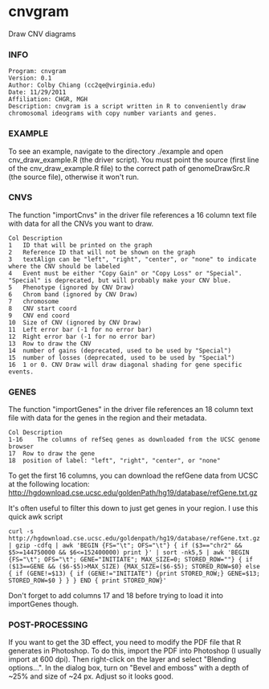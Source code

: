 cnvgram
=======

Draw CNV diagrams

### INFO ###
```
Program: cnvgram
Version: 0.1
Author: Colby Chiang (cc2qe@virginia.edu)
Date: 11/29/2011
Affiliation: CHGR, MGH
Description: cnvgram is a script written in R to conveniently draw chromosomal ideograms with copy number variants and genes.
```

### EXAMPLE ###

To see an example, navigate to the directory ./example and open cnv_draw_example.R (the driver script). You must point the source (first line of the cnv_draw_example.R file) to the correct path of genomeDrawSrc.R (the source file), otherwise it won't run.

### CNVS ###

The function "importCnvs" in the driver file references a 16 column text file with data for all the CNVs you want to draw.

```
Col	Description
1	ID that will be printed on the graph
2 	Reference ID that will not be shown on the graph
3	textAlign can be "left", "right", "center", or "none" to indicate where the CNV should be labeled
4	Event must be either "Copy Gain" or "Copy Loss" or "Special". "Special" is deprecated, but will probably make your CNV blue.
5	Phenotype (ignored by CNV Draw)
6	Chrom band (ignored by CNV Draw)
7 	chromosome
8	CNV start coord
9	CNV end coord
10	Size of CNV (ignored by CNV Draw)
11	Left error bar (-1 for no error bar)
12	Right error bar (-1 for no error bar)
13	Row to draw the CNV
14	number of gains (deprecated, used to be used by "Special")
15	number of losses (deprecated, used to be used by "Special")
16	1 or 0. CNV Draw will draw diagonal shading for gene specific events.
```

### GENES ###

The function "importGenes" in the driver file references an 18 column text file with data for the genes in the region and their metadata.

```
Col	Description
1-16	The columns of refSeq genes as downloaded from the UCSC genome browser
17	Row to draw the gene
18	position of label: "left", "right", "center", or "none"
```

To get the first 16 columns, you can download the refGene data from UCSC at the following location: http://hgdownload.cse.ucsc.edu/goldenPath/hg19/database/refGene.txt.gz

It's often useful to filter this down to just get genes in your region. I use this quick awk script
```
curl -s http://hgdownload.cse.ucsc.edu/goldenpath/hg19/database/refGene.txt.gz | gzip -cdfq | awk 'BEGIN {FS="\t"; OFS="\t"} { if ($3=="chr2" && $5>=144750000 && $6<=152400000) print }' | sort -nk5,5 | awk 'BEGIN {FS="\t"; OFS="\t"; GENE="INITIATE"; MAX_SIZE=0; STORED_ROW=""} { if ($13==GENE && ($6-$5)>MAX_SIZE) {MAX_SIZE=($6-$5); STORED_ROW=$0} else { if (GENE!=$13) { if (GENE!="INITIATE") {print STORED_ROW;} GENE=$13; STORED_ROW=$0 } } } END { print STORED_ROW}'
```

Don't forget to add columns 17 and 18 before trying to load it into importGenes though.

### POST-PROCESSING ###

If you want to get the 3D effect, you need to modify the PDF file that R generates in Photoshop. To do this, import the PDF into Photoshop (I usually import at 600 dpi). Then right-click on the layer and select "Blending options...". In the dialog box, turn on "Bevel and emboss" with a depth of ~25% and size of ~24 px. Adjust so it looks good.



